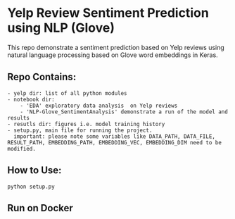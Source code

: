 # Yelp Review Sentiment Prediction using NLP (Glove)
This repo demonstrate a sentiment prediction based on Yelp reviews using natural language processing based on Glove word embeddings in Keras.

## Repo Contains:
    - yelp dir: list of all python modules
    - notebook dir: 
        - 'EDA' exploratory data analysis  on Yelp reviews
        - 'NLP-Glove_SentimentAnalysis' demonstrate a run of the model and results
    - resutls dir: figures i.e. model training history
    - setup.py, main file for running the project. 
      important: please note some variables like DATA_PATH, DATA_FILE, RESULT_PATH, EMBEDDING_PATH, EMBEDDING_VEC, EMBEDDING_DIM need to be modified.

##  How to Use:
    python setup.py
    
##  Run on Docker
